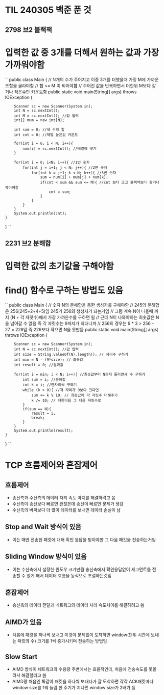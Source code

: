 # TIL 240305 백준 푼 것
## 2798 브2 블랙잭
# 입력한 값 중 3개를 더해서 원하는 값과 가장 가까워야함
``
public class Main {
    // N개의 수가 주어지고 이중 3개를 더했을때 가장 M에 가까운 조합을 골라야함
    // 합 <= M 이 되어야함
    // 주어진 값을 반복하면서 더한뒤 M보다 같거나 작은수만 카운트함
    public static void main(String[] args) throws IOException {

        Scanner sc = new Scanner(System.in);
        int N = sc.nextInt();
        int M = sc.nextInt(); //값 입력
        int[] num = new int[N];

        int sum = 0; //세 수의 합
        int cnt = 0; //제일 높은값 카운트

        for(int i = 0; i < N; i++){
            num[i] = sc.nextInt(); //배열에 넣기
        }

        for(int i = 0; i<N; i++){ //1번 숫자
            for(int j = i+1; j < N; j++){ //2번 숫자
                for(int k = j+1; k < N; k++){ //3번 숫자
                    sum = num[i] + num[j] + num[k];
                    if(cnt < sum && sum <= M){ //cnt 보다 크고 블랙잭보다 같거나 작아야함
                        cnt = sum;
                    }
                }
            }
        }
        System.out.println(cnt);
    }
}
``
## 2231 브2 분해합
# 입력한 값의 초기값을 구해야함
# find() 함수로 구하는 방법도 있음 
``
public class Main {
    // 숫자 N의 분해합을 통한 생성자를 구해야함
    // 245의 분해합은 256(245+2+4+5)임 245가 256의 생성자가 되는거임
    // 그럼 계속 N이 나올때 까지 (N + 각 자릿수)해서 가장 가까운수를 구하면 됨
    // 근데 N이 나와야하는 최솟값은 N을 넘어갈 수 없음 즉 각 자릿수는 9까지가 최대니까
    // 256의 경우는 9 * 3 > 256 - 27 = 229임 즉 229보다 작으면 N을 못만듬
    public static void main(String[] args) throws IOException {

        Scanner sc = new Scanner(System.in);
        int N = sc.nextInt(); //값 입력
        int size = String.valueOf(N).length(); // 자리수 구하기
        int min = N - (9*size); // 최솟값
        int result = 0; //결과값

        for(int i = min; i < N; i++){ //최솟값부터 N까지 돌리면서 수 구하기
            int sum = i; //분해합
            int k = i; //한자리씩 구하기
            while (k > 0){ //각 자리가 0보다 크다면
                sum += k % 10; // 최솟값에 각 자릿수 더해주기
                k /= 10; // 더한다음 그 다음 자릿수로
            }
            if(sum == N){
                result = i;
                break;
            }
        }
        System.out.println(result);
    }
}
``
# TCP 흐름제어와 혼잡제어
## 흐름제어
- 송신측과 수신측의 데이터 처리 속도 아치를 해결하려고 씀
- 수신측이 송신보다 빠르면 괜찮은데 송신이 빠르면 문제가 생김
- 수신측의 버퍼보다 더 많이 데이터를 보내면 데이터 손실이 남
## Stop and Wait 방식이 있음
- 이는 매번 전송한 패킷에 대해 확인 응답을 받아야만 그 다음 패킷을 전송하는거임
## Sliding Window 방식이 있음
- 이는 수신측에서 설정한 윈도우 크기만큼 송신측에서 확인응답없이 세그먼트를 전송할 수 있게 해서 데이터 흐름을 동적으로 조절하는것임

## 혼잡제어
- 송신측의 데이터 전달과 네트워크의 데이터 처리 속도차이를 해결하려고 씀
## AIMD가 있음
- 처음에 패킷을 하나씩 보내고 이것이 문제없이 도착하면 window(단위 시간에 보내는 패킷의 수) 크기를 1씩 증가시키며 전송하는 방법임
## Slow Start
- AIMD 방식이 네트워크의 수용량 주변에서는 효율적인데, 처음에 전송속도를 못올려서 해결할라고 씀
- AIMD랑 처음엔 똑같이 패킷을 하나씩 보내다가 잘 도착하면 각각 ACK패킷마다 window size를 1씩 늘림 한 주기가 지나면 window size가 2배가 됨
